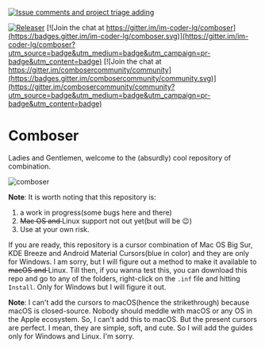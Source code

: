 [![Issue comments and project triage adding](https://github.com/im-coder-lg/comboser/actions/workflows/triager.yml/badge.svg)](https://github.com/im-coder-lg/comboser/actions/workflows/triager.yml)

[![Releaser](https://github.com/im-coder-lg/comboser/actions/workflows/release.yml/badge.svg)](https://github.com/im-coder-lg/comboser/actions/workflows/release.yml) [![Join the chat at https://gitter.im/im-coder-lg/comboser](https://badges.gitter.im/im-coder-lg/comboser.svg)](https://gitter.im/im-coder-lg/comboser?utm_source=badge&utm_medium=badge&utm_campaign=pr-badge&utm_content=badge) [![Join the chat at https://gitter.im/combosercommunity/community](https://badges.gitter.im/combosercommunity/community.svg)](https://gitter.im/combosercommunity/community?utm_source=badge&utm_medium=badge&utm_campaign=pr-badge&utm_content=badge)

# Comboser
Ladies and Gentlemen, welcome to the (absurdly) cool repository of combination.

![comboser](https://raw.githubusercontent.com/im-coder-lg/comboser/main/preview%20of%20comboser.png)

**Note**: It is worth noting that this repository is:

1. a work in progress(some bugs here and there)
2. <s>Mac OS and </s>Linux support not out yet(but will be :wink:)
3. Use at your own risk.

If you are ready, this repository is a cursor combination of Mac OS Big Sur, KDE Breeze and Android Material Cursors(blue in color) and they are only for Windows. I am sorry, but I will figure out a method to make it available to <s>macOS and </s>Linux. Till then, if you wanna test this, you can download this repo and go to any of the folders, right-click on the `.inf` file and hitting `Install`. Only for Windows but I will figure it out.

**Note**: I can't add the cursors to macOS(hence the strikethrough) because macOS is closed-source. Nobody should meddle with macOS or any OS in the Apple ecosystem. So, I can't add this to macOS. But the present cursors are perfect. I mean, they are simple, soft, and cute. So I will add the guides only for Windows and Linux. I'm sorry.
